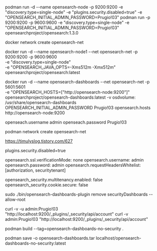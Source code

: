podman run -d --name opensearch-node -p 9200:9200 -e "discovery.type=single-node" -e "plugins.security.disabled=true" -e "OPENSEARCH_INITIAL_ADMIN_PASSWORD=Prugio!03" 
podman run -p 9200:9200 -p 9600:9600 -e "discovery.type=single-node" -e "OPENSEARCH_INITIAL_ADMIN_PASSWORD=Prugio!03" opensearchproject/opensearch:1.3.0


docker network create opensearch-net

docker run -d --name opensearch-node1 --net opensearch-net -p 9200:9200 -p 9600:9600 \
  -e "discovery.type=single-node" \
  -e "OPENSEARCH_JAVA_OPTS=-Xms512m -Xmx512m" \
  opensearchproject/opensearch:latest

docker run -d --name opensearch-dashboards --net opensearch-net -p 5601:5601 \
  -e "OPENSEARCH_HOSTS=[\"http://opensearch-node:9200\"]" \
  opensearchproject/opensearch-dashboards:latest
  -v osdvolume: /usr/share/opensearch-dashboards
  OPENSEARCH_INITIAL_ADMIN_PASSWORD Prugio!03
  opensearch.hosts http://opensearch-node:9200

openseach.username admin
openseach.password Prugio!03

  podman network create opensearch-net

  https://timulyslog.tistory.com/627

  plugins.security.disabled=true


opensearch.ssl.verificationMode: none
opensearch.username: admin
opensearch.password: admin
opensearch.requestHeadersWhitelist: [authorization, securitytenant]

opensearch_security.multitenancy.enabled: false
opensearch_security.cookie.secure: false

sudo ./bin/opensearch-dashboards-plugin remove securityDashboards --allow-root

curl -v  -u admin:Prugio!03 "http://localhost:9200/_plugins/_security/api/account"
curl -v  admin:Prugio!03 "http://localhost:9200/_plugins/_security/api/account"

podman build --tag=opensearch-dashboards-no-security .

podman save -o opensearch-dashboards.tar localhost/opensearch-dashboards-no-security:latest
